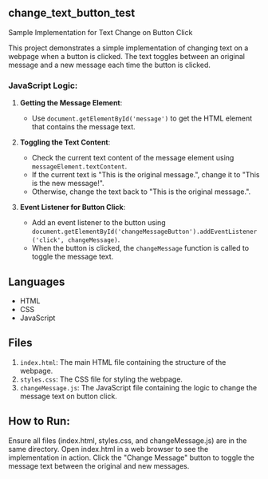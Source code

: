 ## change_text_button_test

Sample Implementation for Text Change on Button Click

This project demonstrates a simple implementation of changing text on a webpage when a button is clicked. The text toggles between an original message and a new message each time the button is clicked.

### JavaScript Logic:

1. **Getting the Message Element**:
   - Use `document.getElementById('message')` to get the HTML element that contains the message text.

2. **Toggling the Text Content**:
   - Check the current text content of the message element using `messageElement.textContent`.
   - If the current text is "This is the original message.", change it to "This is the new message!".
   - Otherwise, change the text back to "This is the original message.".

3. **Event Listener for Button Click**:
   - Add an event listener to the button using `document.getElementById('changeMessageButton').addEventListener('click', changeMessage)`.
   - When the button is clicked, the `changeMessage` function is called to toggle the message text.

## Languages

- HTML
- CSS
- JavaScript

## Files

1. `index.html`: The main HTML file containing the structure of the webpage.
2. `styles.css`: The CSS file for styling the webpage.
3. `changeMessage.js`: The JavaScript file containing the logic to change the message text on button click.

## How to Run:
Ensure all files (index.html, styles.css, and changeMessage.js) are in the same directory.
Open index.html in a web browser to see the implementation in action.
Click the "Change Message" button to toggle the message text between the original and new messages.
